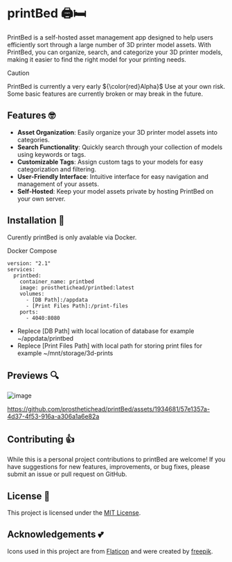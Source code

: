 # printBed  :printer::bed:

PrintBed is a self-hosted asset management app designed to help users efficiently sort through a large number of 3D printer model assets. With PrintBed, you can organize, search, and categorize your 3D printer models, making it easier to find the right model for your printing needs.

> [!CAUTION]
> PrintBed is currently a very early ${\color{red}Alpha}$ Use at your own risk. Some basic features are currently broken or may break in the future. 

## Features :nerd_face:	

- **Asset Organization**: Easily organize your 3D printer model assets into categories.
- **Search Functionality**: Quickly search through your collection of models using keywords or tags.
- **Customizable Tags**: Assign custom tags to your models for easy categorization and filtering.
- **User-Friendly Interface**: Intuitive interface for easy navigation and management of your assets.
- **Self-Hosted**: Keep your model assets private by hosting PrintBed on your own server.

## Installation :floppy_disk:
Curently printBed is only avalable via Docker.

Docker Compose
```
version: "2.1"
services:  
  printbed:
    container_name: printbed
    image: prosthetichead/printbed:latest
    volumes:
      - [DB Path]:/appdata
      - [Print Files Path]:/print-files
    ports: 
      - 4040:8080
```
* Replece [DB Path] with local location of database for example ~/appdata/printbed
* Replece [Print Files Path] with local path for storing print files for example ~/mnt/storage/3d-prints

## Previews :mag:
![image](https://github.com/prosthetichead/printBed/assets/1934681/acd72138-31ec-4347-8120-4e0929e7eef4)

https://github.com/prosthetichead/printBed/assets/1934681/57e1357a-4d37-4f53-916a-a306a1a6e82a

## Contributing :thumbsup:
While this is a personal project contributions to printBed are welcome! If you have suggestions for new features, improvements, or bug fixes, please submit an issue or pull request on GitHub. 

## License :scroll:	
This project is licensed under the [MIT License](LICENSE).

## Acknowledgements :two_hearts:
Icons used in this project are from [Flaticon](https://www.flaticon.com/) and were created by [freepik](https://www.flaticon.com/authors/freepik).
